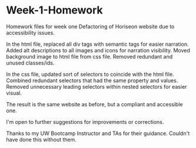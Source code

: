 # Week-1-Homework
Homework files for week one
Defactoring of Horiseon website due to accessibility issues.

In the html file, replaced all div tags with semantic tags for easier narration.  
Added alt descriptions to all images and icons for narration visibility.
Moved background image to html file from css file.
Removed redundant and unused classes/ids.

In the css file, updated sort of selectors to coincide with the html file.
Combined redundant selectors that had the same property and values.
Removed unnecessary leading selectors within nested selectors for easier visual.

The result is the same website as before, but a compliant and accessible one.

I'm open to further suggestions for improvements or corrections.

Thanks to my UW Bootcamp Instructor and TAs for their guidance.  Couldn't have done this without them.
